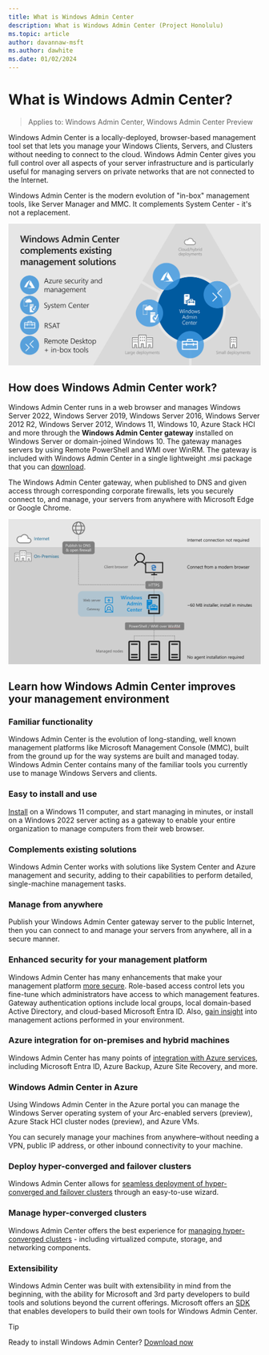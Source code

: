 ```yaml
---
title: What is Windows Admin Center
description: What is Windows Admin Center (Project Honolulu)
ms.topic: article
author: davannaw-msft
ms.author: dawhite
ms.date: 01/02/2024
---
```

# What is Windows Admin Center?

>Applies to: Windows Admin Center, Windows Admin Center Preview

Windows Admin Center is a locally-deployed, browser-based management tool set that lets you manage your Windows Clients, Servers, and Clusters without needing to connect to the cloud. Windows Admin Center gives you full control over all aspects of your server infrastructure and is particularly useful for managing servers on private networks that are not connected to the Internet.

Windows Admin Center is the modern evolution of "in-box" management tools, like Server Manager and MMC. It complements System Center - it's not a replacement.

![Diagram of Windows Admin Center working with other solutions](../media/wac-complements.png)

## How does Windows Admin Center work?

Windows Admin Center runs in a web browser and manages Windows Server 2022, Windows Server 2019, Windows Server 2016, Windows Server 2012 R2, Windows Server 2012, Windows 11, Windows 10, Azure Stack HCI and more through the **Windows Admin Center gateway** installed on Windows Server or domain-joined Windows 10. The gateway manages servers by using Remote PowerShell and WMI over WinRM. The gateway is included with Windows Admin Center in a single lightweight .msi package that you can [download](../overview.md).

The Windows Admin Center gateway, when published to DNS and given access through corresponding corporate firewalls, lets you securely connect to, and manage, your servers from anywhere with Microsoft Edge or Google Chrome.

![Diagram of the Windows Admin Center architecture](../media/architecture.png)

## Learn how Windows Admin Center improves your management environment

### Familiar functionality

Windows Admin Center is the evolution of long-standing, well known management platforms like Microsoft Management Console (MMC), built from the ground up for the way systems are built and managed today. Windows Admin Center contains many of the familiar tools you currently use to manage Windows Servers and clients.

### Easy to install and use

[Install](../deploy/install.md) on a Windows 11 computer, and start managing in minutes, or install on a Windows 2022 server acting as a gateway to enable your entire organization to manage computers from their web browser.

### Complements existing solutions

Windows Admin Center works with solutions like System Center and Azure management and security, adding to their capabilities to perform detailed, single-machine management tasks.

### Manage from anywhere

Publish your Windows Admin Center gateway server to the public Internet, then you can connect to and manage your servers from anywhere, all in a secure manner.

### Enhanced security for your management platform

Windows Admin Center has many enhancements that make your management platform [more secure](../plan/user-access-options.md). Role-based access control lets you fine-tune which administrators have access to which management features. Gateway authentication options include local groups, local domain-based Active Directory, and cloud-based Microsoft Entra ID.  Also, [gain insight](../use/logging.md) into management actions performed in your environment.

### Azure integration for on-premises and hybrid machines

Windows Admin Center has many points of [integration with Azure services](../azure/index.md), including Microsoft Entra ID, Azure Backup, Azure Site Recovery, and more.

### Windows Admin Center in Azure

Using Windows Admin Center in the Azure portal you can manage the Windows Server operating system of your Arc-enabled servers (preview), Azure Stack HCI cluster nodes (preview), and Azure VMs.

You can securely manage your machines from anywhere–without needing a VPN, public IP address, or other inbound connectivity to your machine.

### Deploy hyper-converged and failover clusters

Windows Admin Center allows for [seamless deployment of hyper-converged and failover clusters](../use/deploy-hyperconverged-infrastructure.md) through an easy-to-use wizard.

### Manage hyper-converged clusters

Windows Admin Center offers the best experience for [managing hyper-converged clusters](../use/manage-hyper-converged.md) - including virtualized compute, storage, and networking components.

### Extensibility

Windows Admin Center was built with extensibility in mind from the beginning, with the ability for Microsoft and 3rd party developers to build tools and solutions beyond the current  offerings. Microsoft offers an [SDK](../extend/extensibility-overview.md) that enables developers to build their own tools for Windows Admin Center.

> [!TIP]
> Ready to install Windows Admin Center? [Download now](../overview.md)
